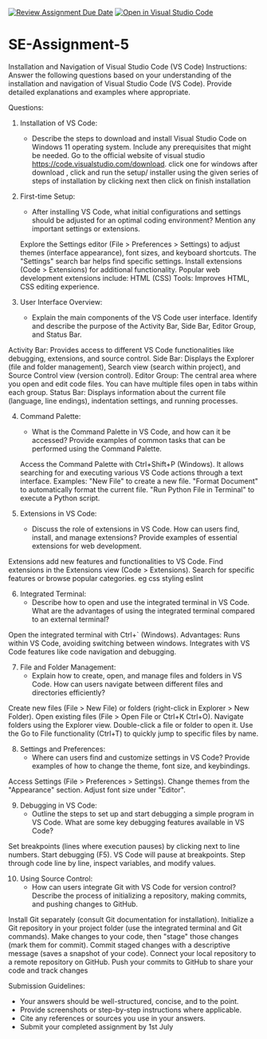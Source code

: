[![Review Assignment Due Date](https://classroom.github.com/assets/deadline-readme-button-22041afd0340ce965d47ae6ef1cefeee28c7c493a6346c4f15d667ab976d596c.svg)](https://classroom.github.com/a/XoLGRbHq)
[![Open in Visual Studio Code](https://classroom.github.com/assets/open-in-vscode-2e0aaae1b6195c2367325f4f02e2d04e9abb55f0b24a779b69b11b9e10269abc.svg)](https://classroom.github.com/online_ide?assignment_repo_id=15271645&assignment_repo_type=AssignmentRepo)
# SE-Assignment-5
Installation and Navigation of Visual Studio Code (VS Code)
 Instructions:
Answer the following questions based on your understanding of the installation and navigation of Visual Studio Code (VS Code). Provide detailed explanations and examples where appropriate.

 Questions:

1. Installation of VS Code:
   - Describe the steps to download and install Visual Studio Code on Windows 11 operating system. Include any prerequisites that might be needed.
   Go to the official website of visual studio  https://code.visualstudio.com/download.
   click one for windows 
   after download , click and run the setup/ installer using the given series of steps of installation by clicking next then click on finish installation

2. First-time Setup:
   - After installing VS Code, what initial configurations and settings should be adjusted for an optimal coding environment? Mention any important settings or extensions.

    Explore the Settings editor (File > Preferences > Settings) to adjust themes (interface appearance), font sizes, and keyboard shortcuts. The "Settings" search bar helps find specific settings.
   Install extensions (Code > Extensions) for additional functionality. Popular web development extensions include:
     HTML (CSS) Tools: Improves HTML, CSS editing experience.

3. User Interface Overview:
   - Explain the main components of the VS Code user interface. Identify and describe the purpose of the Activity Bar, Side Bar, Editor Group, and Status Bar.

 Activity Bar: Provides access to different VS Code functionalities like debugging, extensions, and source control.
 Side Bar: Displays the Explorer (file and folder management),  Search view (search within project), and Source Control view   (version control).
 Editor Group: The central area where you open and edit code files. You can have multiple files open in tabs within each group.
  Status Bar: Displays information about the current file (language, line endings), indentation settings, and running processes.

4. Command Palette:
   - What is the Command Palette in VS Code, and how can it be accessed? Provide examples of common tasks that can be performed using the Command Palette.

   Access the Command Palette with Ctrl+Shift+P (Windows). It allows searching for and executing various VS Code actions through a text interface.
Examples:
"New File" to create a new file.
"Format Document" to automatically format the current file.
"Run Python File in Terminal" to execute a Python script.

5. Extensions in VS Code:
   - Discuss the role of extensions in VS Code. How can users find, install, and manage extensions? Provide examples of essential extensions for web development.

Extensions add new features and functionalities to VS Code.
Find extensions in the Extensions view (Code > Extensions). Search for specific features or browse popular categories.
eg css styling 
   eslint

6. Integrated Terminal:
   - Describe how to open and use the integrated terminal in VS Code. What are the advantages of using the integrated terminal compared to an external terminal?

Open the integrated terminal with Ctrl+` (Windows).
Advantages:
Runs within VS Code, avoiding switching between windows.
Integrates with VS Code features like code navigation and debugging.

7. File and Folder Management:
   - Explain how to create, open, and manage files and folders in VS Code. How can users navigate between different files and directories efficiently?

Create new files (File > New File) or folders (right-click in Explorer > New Folder).
Open existing files (File > Open File or Ctrl+K Ctrl+O).
Navigate folders using the Explorer view. Double-click a file or folder to open it.
Use the Go to File functionality (Ctrl+T) to quickly jump to specific files by name.

8. Settings and Preferences:
   - Where can users find and customize settings in VS Code? Provide examples of how to change the theme, font size, and keybindings.

Access Settings (File > Preferences > Settings).
Change themes from the "Appearance" section.
Adjust font size under "Editor".

9. Debugging in VS Code:
   - Outline the steps to set up and start debugging a simple program in VS Code. What are some key debugging features available in VS Code?

Set breakpoints (lines where execution pauses) by clicking next to line numbers.
Start debugging (F5). VS Code will pause at breakpoints.
Step through code line by line, inspect variables, and modify values.

10. Using Source Control:
    - How can users integrate Git with VS Code for version control? Describe the process of initializing a repository, making commits, and pushing changes to GitHub.

Install Git separately (consult Git documentation for installation).
Initialize a Git repository in your project folder (use the integrated terminal and Git commands).
Make changes to your code, then "stage" those changes (mark them for commit).
Commit staged changes with a descriptive message (saves a snapshot of your code).
Connect your local repository to a remote repository on GitHub.
Push your commits to GitHub to share your code and track changes

 Submission Guidelines:
- Your answers should be well-structured, concise, and to the point.
- Provide screenshots or step-by-step instructions where applicable.
- Cite any references or sources you use in your answers.
- Submit your completed assignment by 1st July 

